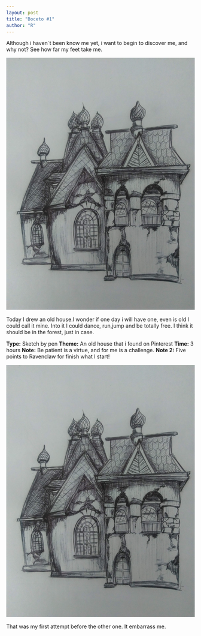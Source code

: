 ```yaml
---
layout: post
title: "Boceto #1"
author: "R"
---
```


Although i haven´t been know me yet, i want to begin to discover me, and why not? See how far my feet take me.

<img title="Boceto1" alt="Casa-vieja-en-el-bosque" src="/assets/blog_images/dibujos/18-03-2021.jpg">


Today I drew an old house.I wonder if one day i will have one, even is old I could call it mine. Into it I could dance, run,jump and be totally free. I think it should be in the forest, just in case.


**Type:** Sketch by pen
**Theme:** An old house that i found on Pinterest
**Time:** 3 hours
**Note:** Be patient is a virtue, and for me is a challenge.
**Note 2:** Five points to Ravenclaw for finish what I start!

<img title="Boceto0" alt="Casa" src="/assets/blog_images/dibujos/18-03-2021.jpg">

That was my first attempt before the other one. It embarrass me.